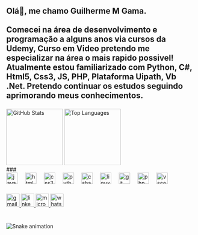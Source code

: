 <h2 align="left">Olá👋, me chamo Guilherme M Gama.<br><br>Comecei na área de desenvolvimento e programação a alguns anos via cursos da Udemy, Curso em Video pretendo me especializar na área o mais rapido possivel!<br>Atualmente estou familiarizado com Python, C#, Html5, Css3, JS, PHP, Plataforma Uipath, Vb .Net. Pretendo continuar os estudos seguindo aprimorando meus conhecimentos.</h2>

###
<div>
<img src="https://github-readme-stats.vercel.app/api?username=guilhermemtgama&show_icons=true&theme=dracula&hide_border=false" height="150" alt="GitHub Stats" />
  
  <img src="https://github-readme-stats.vercel.app/api/top-langs?username=guilhermemtgama&layout=compact&langs_count=6&theme=dracula&hide_border=false" height="150" alt="Top Languages" />
  
</div>
###
<div align="left">
  <img src="https://cdn.jsdelivr.net/gh/devicons/devicon/icons/javascript/javascript-original.svg" height="30" alt="javascript logo"  />
  <img width="12" />
  <img src="https://cdn.jsdelivr.net/gh/devicons/devicon/icons/html5/html5-original.svg" height="30" alt="html5 logo"  />
  <img width="12" />
  <img src="https://cdn.jsdelivr.net/gh/devicons/devicon/icons/css3/css3-original.svg" height="30" alt="css3 logo"  />
  <img width="12" />
  <img src="https://cdn.jsdelivr.net/gh/devicons/devicon/icons/python/python-original.svg" height="30" alt="python logo"  />
  <img width="12" />
  <img src="https://cdn.jsdelivr.net/gh/devicons/devicon/icons/csharp/csharp-original.svg" height="30" alt="csharp logo"  />
  <img width="12" />
  <img src="https://cdn.jsdelivr.net/gh/devicons/devicon/icons/linux/linux-original.svg" height="30" alt="linux logo"  />
  <img width="12" />
  <img src="https://cdn.jsdelivr.net/gh/devicons/devicon/icons/git/git-original.svg" height="30" alt="git logo"  />
  <img width="12" />
  <img src="https://cdn.jsdelivr.net/gh/devicons/devicon/icons/php/php-original.svg" height="30" alt="php logo"  />
  <img width="12" />
  <img src="https://cdn.jsdelivr.net/gh/devicons/devicon/icons/vscode/vscode-original.svg" height="30" alt="vscode logo"  />
</div>

###

<div align="left">
  <a href="mailto:gmg.guilherme.1994@gmail.com " target="_blank">
    <img src="https://img.shields.io/static/v1?message=Gmail&logo=gmail&label=&color=D14836&logoColor=white&labelColor=&style=for-the-badge" height="35" alt="gmail logo"  />
  </a>
  <a href="https://www.linkedin.com/in/guilherme-gama-a4040b199/" target="_blank">
    <img src="https://img.shields.io/static/v1?message=LinkedIn&logo=linkedin&label=&color=0077B5&logoColor=white&labelColor=&style=for-the-badge" height="35" alt="linkedin logo"  />
  </a>
  <a href="mailto:guilherme.mtgama@outlook.com" target="_blank">
    <img src="https://img.shields.io/static/v1?message=Outlook&logo=microsoft-outlook&label=&color=0078D4&logoColor=white&labelColor=&style=for-the-badge" height="35" alt="microsoft-outlook logo"  />
  </a>
  <a href="https://wa.me/5519981451680?text=Oi%20encontrei%20seu%20numero%20no%20github,%20Gostaria%20de%20conversar%20com%20voc%C3%AA " target="_blank">
    <img src="https://img.shields.io/static/v1?message=Whatsapp&logo=whatsapp&label=&color=25D366&logoColor=white&labelColor=&style=for-the-badge" height="35" alt="whatsapp logo"  />
  </a>
</div>

###
<br clear="both">

<img src="https://raw.githubusercontent.com/guilhermemtgama/guilhermemtgama/output/snake.svg" alt="Snake animation" />

###
